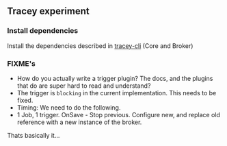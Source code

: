 ## Tracey experiment

### Install dependencies

Install the dependencies described in [tracey-cli](https://github.com/Praqma/tracey-cli) (Core and Broker)

### FIXME's

- How do you actually write a trigger plugin? The docs, and the plugins that do are super hard to read and understand?
- The trigger is `blocking` in the current implementation. This needs to be fixed. 
- Timing: We need to do the following.
 - 1 Job, 1 trigger. OnSave - Stop previous. Configure new, and replace old reference with a new instance of the broker.

Thats basically it...